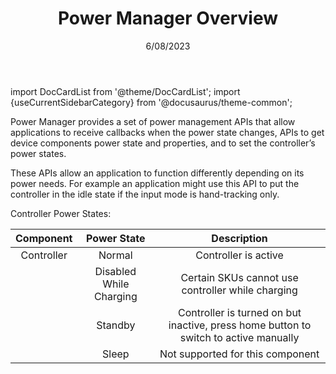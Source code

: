 ﻿---
title: Power Manager Overview
sidebar_position: 1
date: 6/08/2023
tags: [Unity, Power Manager, Overview]
keywords: [Unity, Power Manager, Power, Controller, Battery]
---
import DocCardList from '@theme/DocCardList';
import {useCurrentSidebarCategory} from '@docusaurus/theme-common';

Power Manager provides a set of power management APIs that allow applications to receive callbacks when the power state changes, APIs to get device components power state and properties, and to set the controller’s power states.

These APIs allow an application to function differently depending on its power needs. For example an application might use this API to put the controller in the idle state if the input mode is hand-tracking only.


Controller Power States:


| Component  | Power State               | Description |
| :--------: | :-----------------------: | :---------: |
| Controller | Normal                    | Controller is active |
|            | Disabled While Charging   | Certain SKUs cannot use controller while charging |
|            | Standby                   | Controller is turned on but inactive, press home button to switch to active manually |
|            | Sleep                     | Not supported for this component |


<DocCardList items={useCurrentSidebarCategory().items}/>
